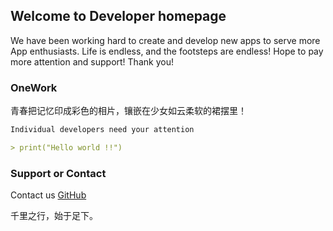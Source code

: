 ## Welcome to Developer homepage

We have been working hard to create and develop new apps to serve more App enthusiasts.
Life is endless, and the footsteps are endless! Hope to pay more attention and support! Thank you!

### OneWork

青春把记忆印成彩色的相片，镶嵌在少女如云柔软的裙摆里！

```markdown
Individual developers need your attention

> print("Hello world !!") 

```

### Support or Contact

Contact us [GitHub](https://github.com/loveappdevone/devsite)

千里之行，始于足下。
